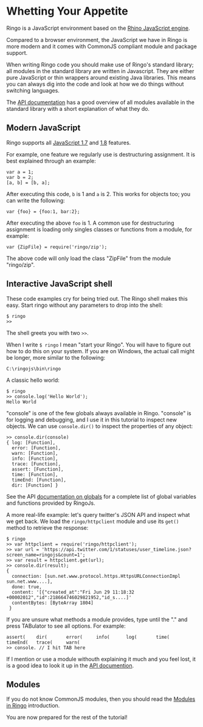 Whetting Your Appetite
===============================

Ringo is a JavaScript environment based on the [Rhino JavaScript engine](http://www.mozilla.org/rhino/).

Compared to a browser environment, the JavaScript we have in Ringo is more modern and it comes with CommonJS compliant module and package support.

When writing Ringo code you should make use of Ringo's standard library; all modules in the standard library are written in Javascript. They are either pure JavaScript or thin wrappers around existing Java libraries. This means you can always dig into the code and look at how we do things without switching languages.

The [API documentation](http://www.ringojs.org/api/master/) has a good overview of all modules available in the standard library with a short explanation of what they do.

Modern JavaScript
--------------------

Ringo supports all [JavaScript 1.7](https://developer.mozilla.org/en-US/docs/JavaScript/New_in_JavaScript/1.7) and [1.8](https://developer.mozilla.org/en-US/docs/JavaScript/New_in_JavaScript/1.8) features.

For example, one feature we regularly use is destructuring assignment. It is best explained through an example:

    var a = 1;
    var b = 2;
    [a, b] = [b, a];

After executing this code, `b` is 1 and `a` is 2. This works for objects too; you can write the following:

    var {foo} = {foo:1, bar:2};

After executing the above `foo` is 1. A common use for destructuring assignment is loading only singles classes or functions from a module, for example:

    var {ZipFile} = require('ringo/zip');

The above code will only load the class "ZipFile" from the module "ringo/zip".

Interactive JavaScript shell
----------------------------------

These code examples cry for being tried out. The Ringo shell makes this easy. Start ringo without any parameters to drop into the shell:

    $ ringo
    >>

The shell greets you with two `>>`.


<div class="mustknow">

When I write `$ ringo` I mean "start your Ringo". You will have to figure out how to do this on your system. If you are on Windows, the actual call might be longer, more similar to the following:

    C:\ringojs\bin\ringo

</div>

A classic hello world:

    $ ringo
    >> console.log('Hello World');
    Hello World

"console" is one of the few globals always available in Ringo. "console" is for logging and debugging, and I use it in this tutorial to inspect new objects. We can use `console.dir()` to inspect the properties of any object:

    >> console.dir(console)
    { log: [Function],
      error: [Function],
      warn: [Function],
      info: [Function],
      trace: [Function],
      assert: [Function],
      time: [Function],
      timeEnd: [Function],
      dir: [Function] }



<div class="knowmore">

See the API [documentation on globals](http://www.ringojs.org/api/master/globals/) for a complete list of global variables and functions provided by RingoJs.

</div>

A more real-life example: let's query twitter's JSON API and inspect what we get back. We load the `ringo/httpclient` module and use its `get()` method to retrieve the response:

    $ ringo
    >> var httpclient = require('ringo/httpclient');
    >> var url = 'https://api.twitter.com/1/statuses/user_timeline.json?screen_name=ringojs&count=1';
    >> var result = httpclient.get(url);
    >> console.dir(result);
    {
      connection: [sun.net.www.protocol.https.HttpsURLConnectionImpl sun.net.www....],
      done: true,
      content: '[{"created_at":"Fri Jun 29 11:18:32 +00002012","id":218664746029821952,"id_s....]'
      contentBytes: [ByteArray 1804]
     }

If you are unsure what methods a module provides, type until the "." and press TABulator to see all options. For example:

    assert(    dir(       error(     info(      log(       time(      timeEnd(   trace(     warn(
    >> console. // I hit TAB here

<div class="knowmore">

If I mention or use a module withouth explaining it much and you feel lost, it is a good idea to look it up in the [API documention](http://ringojs.org/api/master/).

</div>

Modules
----------

If you do not know CommonJS modules, then you should read the [Modules in Ringo](http://www.ringojs.org/documentation/modules) introduction.

You are now prepared for the rest of the tutorial!